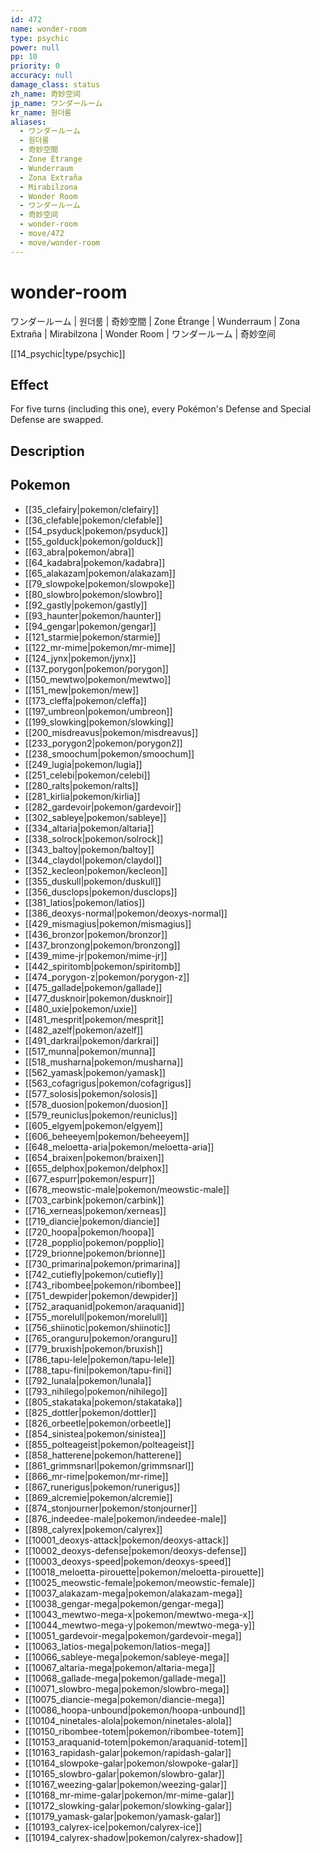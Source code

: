 ```yaml
---
id: 472
name: wonder-room
type: psychic
power: null
pp: 10
priority: 0
accuracy: null
damage_class: status
zh_name: 奇妙空间
jp_name: ワンダールーム
kr_name: 원더룸
aliases:
  - ワンダールーム
  - 원더룸
  - 奇妙空間
  - Zone Étrange
  - Wunderraum
  - Zona Extraña
  - Mirabilzona
  - Wonder Room
  - ワンダールーム
  - 奇妙空间
  - wonder-room
  - move/472
  - move/wonder-room
---
```

# wonder-room
    
ワンダールーム | 원더룸 | 奇妙空間 | Zone Étrange | Wunderraum | Zona Extraña | Mirabilzona | Wonder Room | ワンダールーム | 奇妙空间

[[14_psychic|type/psychic]]

## Effect

For five turns (including this one), every Pokémon's Defense and Special Defense are swapped.

## Description



## Pokemon

- [[35_clefairy|pokemon/clefairy]]
- [[36_clefable|pokemon/clefable]]
- [[54_psyduck|pokemon/psyduck]]
- [[55_golduck|pokemon/golduck]]
- [[63_abra|pokemon/abra]]
- [[64_kadabra|pokemon/kadabra]]
- [[65_alakazam|pokemon/alakazam]]
- [[79_slowpoke|pokemon/slowpoke]]
- [[80_slowbro|pokemon/slowbro]]
- [[92_gastly|pokemon/gastly]]
- [[93_haunter|pokemon/haunter]]
- [[94_gengar|pokemon/gengar]]
- [[121_starmie|pokemon/starmie]]
- [[122_mr-mime|pokemon/mr-mime]]
- [[124_jynx|pokemon/jynx]]
- [[137_porygon|pokemon/porygon]]
- [[150_mewtwo|pokemon/mewtwo]]
- [[151_mew|pokemon/mew]]
- [[173_cleffa|pokemon/cleffa]]
- [[197_umbreon|pokemon/umbreon]]
- [[199_slowking|pokemon/slowking]]
- [[200_misdreavus|pokemon/misdreavus]]
- [[233_porygon2|pokemon/porygon2]]
- [[238_smoochum|pokemon/smoochum]]
- [[249_lugia|pokemon/lugia]]
- [[251_celebi|pokemon/celebi]]
- [[280_ralts|pokemon/ralts]]
- [[281_kirlia|pokemon/kirlia]]
- [[282_gardevoir|pokemon/gardevoir]]
- [[302_sableye|pokemon/sableye]]
- [[334_altaria|pokemon/altaria]]
- [[338_solrock|pokemon/solrock]]
- [[343_baltoy|pokemon/baltoy]]
- [[344_claydol|pokemon/claydol]]
- [[352_kecleon|pokemon/kecleon]]
- [[355_duskull|pokemon/duskull]]
- [[356_dusclops|pokemon/dusclops]]
- [[381_latios|pokemon/latios]]
- [[386_deoxys-normal|pokemon/deoxys-normal]]
- [[429_mismagius|pokemon/mismagius]]
- [[436_bronzor|pokemon/bronzor]]
- [[437_bronzong|pokemon/bronzong]]
- [[439_mime-jr|pokemon/mime-jr]]
- [[442_spiritomb|pokemon/spiritomb]]
- [[474_porygon-z|pokemon/porygon-z]]
- [[475_gallade|pokemon/gallade]]
- [[477_dusknoir|pokemon/dusknoir]]
- [[480_uxie|pokemon/uxie]]
- [[481_mesprit|pokemon/mesprit]]
- [[482_azelf|pokemon/azelf]]
- [[491_darkrai|pokemon/darkrai]]
- [[517_munna|pokemon/munna]]
- [[518_musharna|pokemon/musharna]]
- [[562_yamask|pokemon/yamask]]
- [[563_cofagrigus|pokemon/cofagrigus]]
- [[577_solosis|pokemon/solosis]]
- [[578_duosion|pokemon/duosion]]
- [[579_reuniclus|pokemon/reuniclus]]
- [[605_elgyem|pokemon/elgyem]]
- [[606_beheeyem|pokemon/beheeyem]]
- [[648_meloetta-aria|pokemon/meloetta-aria]]
- [[654_braixen|pokemon/braixen]]
- [[655_delphox|pokemon/delphox]]
- [[677_espurr|pokemon/espurr]]
- [[678_meowstic-male|pokemon/meowstic-male]]
- [[703_carbink|pokemon/carbink]]
- [[716_xerneas|pokemon/xerneas]]
- [[719_diancie|pokemon/diancie]]
- [[720_hoopa|pokemon/hoopa]]
- [[728_popplio|pokemon/popplio]]
- [[729_brionne|pokemon/brionne]]
- [[730_primarina|pokemon/primarina]]
- [[742_cutiefly|pokemon/cutiefly]]
- [[743_ribombee|pokemon/ribombee]]
- [[751_dewpider|pokemon/dewpider]]
- [[752_araquanid|pokemon/araquanid]]
- [[755_morelull|pokemon/morelull]]
- [[756_shiinotic|pokemon/shiinotic]]
- [[765_oranguru|pokemon/oranguru]]
- [[779_bruxish|pokemon/bruxish]]
- [[786_tapu-lele|pokemon/tapu-lele]]
- [[788_tapu-fini|pokemon/tapu-fini]]
- [[792_lunala|pokemon/lunala]]
- [[793_nihilego|pokemon/nihilego]]
- [[805_stakataka|pokemon/stakataka]]
- [[825_dottler|pokemon/dottler]]
- [[826_orbeetle|pokemon/orbeetle]]
- [[854_sinistea|pokemon/sinistea]]
- [[855_polteageist|pokemon/polteageist]]
- [[858_hatterene|pokemon/hatterene]]
- [[861_grimmsnarl|pokemon/grimmsnarl]]
- [[866_mr-rime|pokemon/mr-rime]]
- [[867_runerigus|pokemon/runerigus]]
- [[869_alcremie|pokemon/alcremie]]
- [[874_stonjourner|pokemon/stonjourner]]
- [[876_indeedee-male|pokemon/indeedee-male]]
- [[898_calyrex|pokemon/calyrex]]
- [[10001_deoxys-attack|pokemon/deoxys-attack]]
- [[10002_deoxys-defense|pokemon/deoxys-defense]]
- [[10003_deoxys-speed|pokemon/deoxys-speed]]
- [[10018_meloetta-pirouette|pokemon/meloetta-pirouette]]
- [[10025_meowstic-female|pokemon/meowstic-female]]
- [[10037_alakazam-mega|pokemon/alakazam-mega]]
- [[10038_gengar-mega|pokemon/gengar-mega]]
- [[10043_mewtwo-mega-x|pokemon/mewtwo-mega-x]]
- [[10044_mewtwo-mega-y|pokemon/mewtwo-mega-y]]
- [[10051_gardevoir-mega|pokemon/gardevoir-mega]]
- [[10063_latios-mega|pokemon/latios-mega]]
- [[10066_sableye-mega|pokemon/sableye-mega]]
- [[10067_altaria-mega|pokemon/altaria-mega]]
- [[10068_gallade-mega|pokemon/gallade-mega]]
- [[10071_slowbro-mega|pokemon/slowbro-mega]]
- [[10075_diancie-mega|pokemon/diancie-mega]]
- [[10086_hoopa-unbound|pokemon/hoopa-unbound]]
- [[10104_ninetales-alola|pokemon/ninetales-alola]]
- [[10150_ribombee-totem|pokemon/ribombee-totem]]
- [[10153_araquanid-totem|pokemon/araquanid-totem]]
- [[10163_rapidash-galar|pokemon/rapidash-galar]]
- [[10164_slowpoke-galar|pokemon/slowpoke-galar]]
- [[10165_slowbro-galar|pokemon/slowbro-galar]]
- [[10167_weezing-galar|pokemon/weezing-galar]]
- [[10168_mr-mime-galar|pokemon/mr-mime-galar]]
- [[10172_slowking-galar|pokemon/slowking-galar]]
- [[10179_yamask-galar|pokemon/yamask-galar]]
- [[10193_calyrex-ice|pokemon/calyrex-ice]]
- [[10194_calyrex-shadow|pokemon/calyrex-shadow]]


